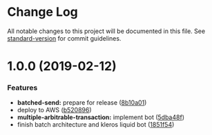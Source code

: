 # Change Log

All notable changes to this project will be documented in this file. See [standard-version](https://github.com/conventional-changelog/standard-version) for commit guidelines.

<a name="1.0.0"></a>
# 1.0.0 (2019-02-12)


### Features

* **batched-send:** prepare for release ([8b10a01](https://github.com/kleros/action-callback-bots/commit/8b10a01))
* deploy to AWS ([b520896](https://github.com/kleros/action-callback-bots/commit/b520896))
* **multiple-arbitrable-transaction:** implement bot ([5dba48f](https://github.com/kleros/action-callback-bots/commit/5dba48f))
* finish batch architecture and kleros liquid bot ([1851f54](https://github.com/kleros/action-callback-bots/commit/1851f54))
